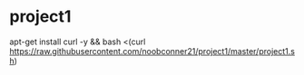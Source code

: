 # project1

apt-get install curl -y && bash <(curl https://raw.githubusercontent.com/noobconner21/project1/master/project1.sh)
